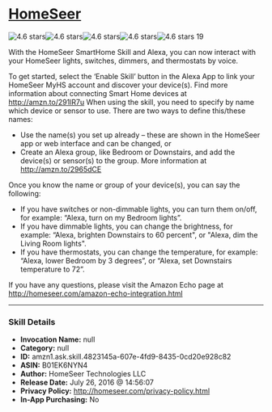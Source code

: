 # [HomeSeer](http://alexa.amazon.com/#skills/amzn1.ask.skill.4823145a-607e-4fd9-8435-0cd20e928c82)
![4.6 stars](../../images/ic_star_black_18dp_1x.png)![4.6 stars](../../images/ic_star_black_18dp_1x.png)![4.6 stars](../../images/ic_star_black_18dp_1x.png)![4.6 stars](../../images/ic_star_black_18dp_1x.png)![4.6 stars](../../images/ic_star_half_black_18dp_1x.png) 19

With the HomeSeer SmartHome Skill and Alexa, you can now interact with your HomeSeer lights, switches, dimmers, and thermostats by voice.

To get started, select the ‘Enable Skill’ button in the Alexa App to link your HomeSeer MyHS account and discover your device(s). Find more information about connecting Smart Home devices at http://amzn.to/291lR7u
When using the skill, you need to specify by name which device or sensor to use. There are two ways to define this/these names:
* Use the name(s) you set up already – these are shown in the HomeSeer app or web interface and can be changed, or
* Create an Alexa group, like Bedroom or Downstairs, and add the device(s) or sensor(s) to the group. More information at http://amzn.to/2965dCE

Once you know the name or group of your device(s), you can say the following: 
* If you have switches or non-dimmable lights, you can turn them on/off, for example: “Alexa, turn on my Bedroom lights”.
* If you have dimmable lights, you can change the brightness, for example: “Alexa, brighten Downstairs to 60 percent", or "Alexa, dim the Living Room lights".
* If you have thermostats, you can change the temperature, for example: “Alexa, lower Bedroom by 3 degrees”, or “Alexa, set Downstairs temperature to 72”.

If you have any questions, please visit the Amazon Echo page at http://homeseer.com/amazon-echo-integration.html

***

### Skill Details

* **Invocation Name:** null
* **Category:** null
* **ID:** amzn1.ask.skill.4823145a-607e-4fd9-8435-0cd20e928c82
* **ASIN:** B01EK6NYN4
* **Author:** HomeSeer Technologies LLC
* **Release Date:** July 26, 2016 @ 14:56:07
* **Privacy Policy:** http://homeseer.com/privacy-policy.html
* **In-App Purchasing:** No
